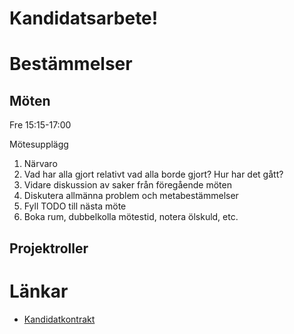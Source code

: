 Kandidatsarbete!
================

# Bestämmelser

## Möten

Fre 15:15-17:00

Mötesupplägg
1) Närvaro
2) Vad har alla gjort relativt vad alla borde gjort? Hur har det gått?
3) Vidare diskussion av saker från föregående möten
4) Diskutera allmänna problem och metabestämmelser
5) Fyll TODO till nästa möte
6) Boka rum, dubbelkolla mötestid, notera ölskuld, etc.

## Projektroller



# Länkar

* [Kandidatkontrakt](https://docs.google.com/document/d/1WRJAz0k7szNfy_iD3IyqAMbOJ2iBmSBHkMBmYQ7gSI8/edit?usp=sharing)
